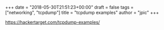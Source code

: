 +++
date = "2018-05-30T21:51:23+00:00"
draft = false
tags = ["networking", "tcpdump"]
title = "tcpdump examples"
author = "jpic"
+++

https://hackertarget.com/tcpdump-examples/


